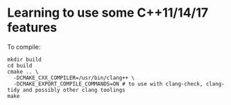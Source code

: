 # Learning to use some C++11/14/17 features #

To compile:

```
mkdir build
cd build
cmake .. \
  -DCMAKE_CXX_COMPILER=/usr/bin/clang++ \
  -DCMAKE_EXPORT_COMPILE_COMMANDS=ON # to use with clang-check, clang-tidy and possibly other clang toolings
make
```
